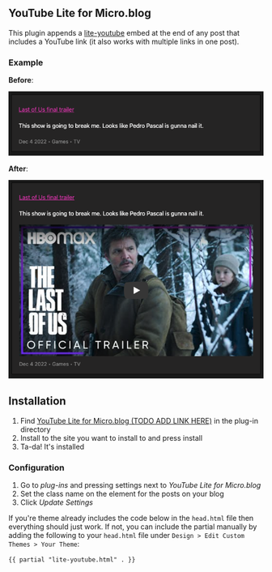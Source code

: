 ## YouTube Lite for Micro.blog

This plugin appends a [lite-youtube](https://github.com/paulirish/lite-youtube-embed) embed at the end of any post that includes a YouTube link (it also works with multiple links in one post).

### Example

**Before**:

![before](before.png)

**After**:

![after](after.png)

## Installation

1. Find [YouTube Lite for Micro.blog (TODO ADD LINK HERE)]() in the plug-in directory
2. Install to the site you want to install to and press install
3. Ta-da! It's installed

### Configuration

1. Go to _plug-ins_ and pressing settings next to _YouTube Lite for Micro.blog_
2. Set the class name on the element for the posts on your blog
3. Click _Update Settings_

If you're theme already includes the code below in the `head.html` file then everything should just work. If not, you can include the partial manually by adding the following to your `head.html` file under `Design > Edit Custom Themes > Your Theme`:

```
{{ partial "lite-youtube.html" . }}
```